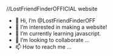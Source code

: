 //LostFriendFinderOFFICIAL website

- 👋 Hi, I’m @LostFriendFinderOFF
- 👀 I’m interested in making a website!
- 🌱 I’m currently learning javascript.
- 💞️ I’m looking to collaborate ...
- 📫 How to reach me ...

<!---
LostFriendFinderOFF/LostFriendFinderOFF is a ✨ special ✨ repository because its `README.md` (this file) appears on your GitHub profile.
You can click the Preview link to take a look at your changes.
--->
